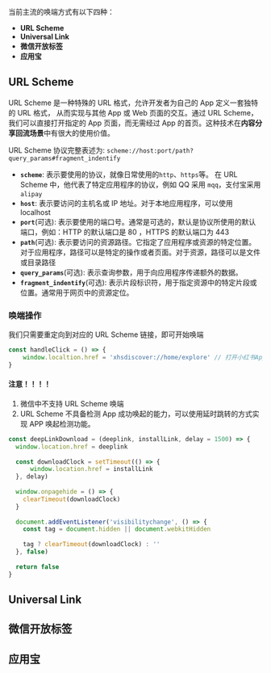 当前主流的唤端方式有以下四种：
- **URL Scheme**
- **Universal Link**
- **微信开放标签**
- **应用宝**

## URL Scheme

URL Scheme 是一种特殊的 URL 格式，允许开发者为自己的 App 定义一套独特的 URL 格式， 从而实现与其他 App 或 Web 页面的交互。通过 URL Scheme，我们可以直接打开指定的 App 页面，而无需经过 App 的首页。这种技术在**内容分享回流场景**中有很大的使用价值。

URL Scheme 协议完整表述为: `scheme://host:port/path?query_params#fragment_indentify`
- **`scheme`**: 表示要使用的协议，就像日常使用的`http`、`https`等。 在 URL Scheme 中，他代表了特定应用程序的协议，例如 QQ 采用 `mqq`，支付宝采用 `alipay`
- **`host`**: 表示要访问的主机名或 IP 地址。对于本地应用程序，可以使用 localhost
- **`port`**(可选): 表示要使用的端口号。通常是可选的，默认是协议所使用的默认端口，例如：HTTP 的默认端口是 80 ，HTTPS 的默认端口为 443
- **`path`**(可选): 表示要访问的资源路径。它指定了应用程序或资源的特定位置。对于应用程序，路径可以是特定的操作或者页面。对于资源，路径可以是文件或目录路径
- **`query_params`**(可选): 表示查询参数，用于向应用程序传递额外的数据。
- **`fragment_indentify`**(可选): 表示片段标识符，用于指定资源中的特定片段或位置。通常用于网页中的资源定位。
### 唤端操作

我们只需要重定向到对应的 URL Scheme 链接，即可开始唤端
```javascript
const handleClick = () => {
	window.localtion.href = 'xhsdiscover://home/explore' // 打开小红书App的发现页
}
```

#### 注意！！！！

1. 微信中不支持 URL Scheme 唤端
2. URL Scheme 不具备检测 App 成功唤起的能力，可以使用延时跳转的方式实现 APP 唤起检测功能。
```javascript
const deepLinkDownload = (deeplink, installLink, delay = 1500) => {
  window.location.href = deeplink
 
  const downloadClock = setTimeout(() => {
      window.location.href = installLink
  }, delay)
 
  window.onpagehide = () => {
    clearTimeout(downloadClock)
  }
 
  document.addEventListener('visibilitychange', () => {
    const tag = document.hidden || document.webkitHidden
 
    tag ? clearTimeout(downloadClock) : '' 
  }, false)
 
  return false
}
```

## Universal Link
## 微信开放标签
## 应用宝